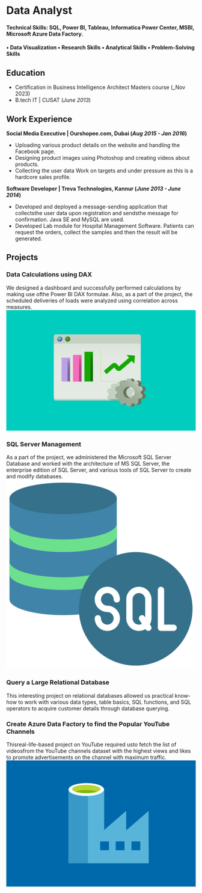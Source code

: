 
# Data Analyst

#### Technical Skills: SQL, Power BI, Tableau, Informatica Power Center, MSBI, Microsoft Azure Data Factory.
#### • Data Visualization • Research Skills • Analytical Skills • Problem-Solving Skills

## Education
- Certification in Business Intelligence Architect Masters course	(_Nov 2023)							       		
- B.tech IT | CUSAT (_June 2013_)

## Work Experience
**Social Media Executive | Ourshopee.com, Dubai (_Aug 2015 - Jan 2016_)**
- Uploading various product details on the website and handling the Facebook page.
- Designing product images using Photoshop and creating videos about products.
- Collecting the user data Work on targets and under pressure as this is a hardcore sales profile.

**Software Developer | Treva Technologies, Kannur (_June 2013 - June 2014_)**
- Developed and deployed a message-sending application that collectsthe user data upon registration and sendsthe message for 
  confirmation. Java SE and MySQL are used.
- Developed Lab module for Hospital Management Software. Patients can request the orders, collect the samples and then the 
  result will be generated.


## Projects
### Data Calculations using DAX
We designed a dashboard and successfully performed calculations by making use ofthe Power BI DAX formulae. Also, as a part of the project, the scheduled deliveries of loads were analyzed using correlation across measures.
![dax](/assets/img/data-analytics.jpg)
### SQL Server Management
As a part of the project, we administered the Microsoft SQL Server Database and worked with the architecture of MS SQL Server, the enterprise edition of SQL Server, and various tools of SQL Server to create and modify databases.
![sql](/assets/img/sql_icon.png)
### Query a Large Relational Database
This interesting project on relational databases allowed us practical know-how to work with various data types, table basics, SQL functions, 
and SQL operators to acquire customer details through database querying.
### Create Azure Data Factory to find the Popular YouTube Channels
Thisreal-life-based project on YouTube required usto fetch the list of videosfrom the YouTube channels dataset with the highest views and 
likes to promote advertisements on the channel with maximum traffic.
![adf](/assets/img/Azure-Data-Factory.png)



